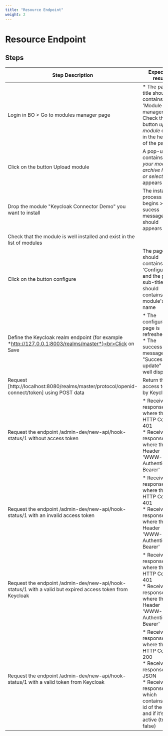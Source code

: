 ```yaml
---
title: "Resource Endpoint"
weight: 2
---
```


# Resource Endpoint
## Steps
| Step Description | Expected result |
| ----- | ----- |
| Login in BO > Go to modules manager page | * The page title should contains 'Module manager'<br>Check that the button *upload module* exist in the header of the page |
| Click on the button Upload module | A pop-up contains *'Drop your module archive here or select file*' appears |
| Drop the module "Keycloak Connector Demo" you want to install | The installing process begins > a sucess message should appears |
| Check that the module is well installed and exist in the list of modules |  |
| Click on the button configure | The page title should contains 'Configure ' and the page sub-title should contains the  module's name |
| Define the Keycloak realm endpoint (for example *http://127.0.0.1:8003/realms/master*)<br>Click on Save | * The configuration page is refreshed<br> * The success message "Successful update" is well displayed |
| Request [http://localhost:8080/realms/master/protocol/openid-connect/token] using POST data | Return the access token by Keycloak |
| Request the endpoint /admin-dev/new-api/hook-status/1 without access token | * Receive a response where the HTTP Code is 401<br> * Receive a response where the Header 'WWW-Authenticate: Bearer' |
| Request the endpoint /admin-dev/new-api/hook-status/1 with an invalid access token | * Receive a response where the HTTP Code is 401<br> * Receive a response where the Header 'WWW-Authenticate: Bearer' |
| Request the endpoint /admin-dev/new-api/hook-status/1 with a valid but expired access token from Keycloak | * Receive a response where the HTTP Code is 401<br> * Receive a response where the Header 'WWW-Authenticate: Bearer' |
| Request the endpoint /admin-dev/new-api/hook-status/1 with a valid token from Keycloak | * Receive a response where the HTTP Code is 200<br> * Receive a response in JSON<br> * Receive a response which contains the id of the hook and if it’s active (true / false) |

